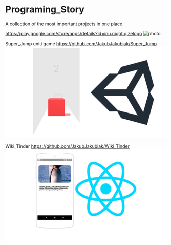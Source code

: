 # Programing_Story

A collection of the most important projects in one place

https://play.google.com/store/apps/details?id=inu.night.qizelogo
![photo](https://play-lh.googleusercontent.com/G6syde95yo0-gbNl-nX51K_TW-JRjTgIHCEj2WVA73vleSFSqQblAUPC-CShtrR5IA=w2560-h1440-rw)

Super_Jump uniti game 
https://github.com/JakubJakubiak/Super_Jump
![photo](https://raw.githubusercontent.com/JakubJakubiak/jakub-jakubiak-blog/master/src/images/super_jump.jpg)

Wiki_Tinder 
https://github.com/JakubJakubiak/Wiki_Tinder
![photo](https://raw.githubusercontent.com/JakubJakubiak/jakub-jakubiak-blog/master/src/images/Reactnativeexpo.jpg)
